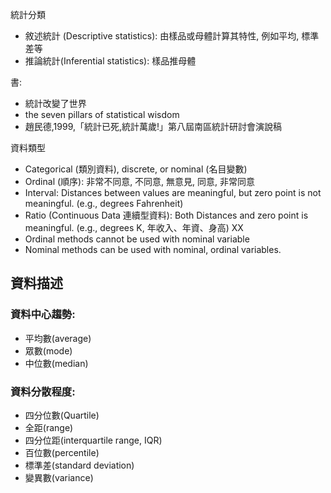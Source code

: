 統計分類
* 敘述統計 (Descriptive statistics): 由樣品或母體計算其特性, 例如平均, 標準差等
* 推論統計(Inferential statistics): 樣品推母體

書:
* 統計改變了世界
* the seven pillars of statistical wisdom
* 趙民德,1999,「統計已死,統計萬歲!」第八屆南區統計研討會演說稿

資料類型
* Categorical (類別資料), discrete, or nominal (名目變數)
* Ordinal (順序): 非常不同意, 不同意, 無意見, 同意, 非常同意
* Interval: Distances between values are meaningful, but zero point is not meaningful. (e.g., degrees Fahrenheit)
* Ratio (Continuous Data 連續型資料): Both Distances and zero point is meaningful. (e.g., degrees K, 年收入、年資、身高)
XX
* Ordinal methods cannot be used with nominal variable
* Nominal methods can be used with nominal, ordinal variables.

## 資料描述
### 資料中心趨勢:
* 平均數(average)
* 眾數(mode)
* 中位數(median)
### 資料分散程度:
* 四分位數(Quartile)
* 全距(range)
* 四分位距(interquartile range, IQR)
* 百位數(percentile)
* 標準差(standard deviation)
* 變異數(variance)



